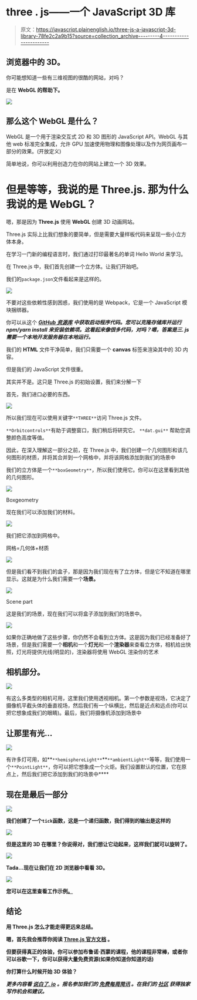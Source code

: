# three . js——一个 JavaScript 3D 库

> 原文：<https://javascript.plainenglish.io/three-js-a-javascript-3d-library-78fe2c2a9b15?source=collection_archive---------4----------------------->

## 浏览器中的 3D。

你可能想知道一些有三维视图的很酷的网站，对吗？

是在 **WebGL 的帮助下。**

![](img/5b57d579844b134ac92c70fcbc4fc6f2.png)

## **那么这个 WebGL 是什么？**

WebGL 是一个用于渲染交互式 2D 和 3D 图形的 JavaScript API。WebGL 与其他 web 标准完全集成，允许 GPU 加速使用物理和图像处理以及作为网页画布一部分的效果。(开放定义)

简单地说，你可以利用创造力在你的网站上建立一个 3D 效果。

# 但是等等，我说的是 **Three.js.** 那为什么我说的是 **WebGL？**

嗯，那是因为 **Three.js** 使用 **WebGL** 创建 3D 动画网站。

Three.js 实际上比我们想象的要简单，但是需要大量样板代码来呈现一些小立方体本身。

在学习一门新的编程语言时，我们通过打印最著名的单词 Hello World 来学习。

在 Three.js 中，我们首先创建一个立方体。让我们开始吧。

我们的`package.json`文件看起来是这样的。

![](img/49ce3d862b4d60f4a1903a9cbbe88014.png)

不要对这些依赖性感到困惑，我们使用的是 Webpack，它是一个 JavaScript 模块捆绑器。

你可以从这个 [***GitHub 资源库***](https://github.com/adarsh-gupta101/threejs_starter) ***中获取启动程序代码。您可以克隆存储库并运行 npm/yarn install 来安装依赖项。这看起来像很多代码，对吗？嗯，答案是三. js 需要一个本地开发服务器在本地运行。***

我们的 **HTML** 文件干净简单，我们只需要一个 **canvas** 标签来渲染其中的 3D 内容。

但是我们的 JavaScript 文件很重。

其实并不是。这只是 Three.js 的初始设置，我们来分解一下

首先，我们进口必要的东西。

![](img/b23a71a2818ca3278bbbcf3faffc9b1a.png)

所以我们现在可以使用关键字`**THREE**`访问 Three.js 文件。

`**Orbitcontrols**`有助于调整窗口，我们稍后将研究它。 `**dat.gui**` 帮助您调整颜色高度等值。

因此，在深入理解这一部分之前，在 Three.js 中，我们创建一个几何图形和该几何图形的材质，并将其合并到一个网格中，并将该网格添加到我们的场景中

我们的立方体是一个`**boxGeometry**`，所以我们使用它。你可以在这里看到其他的几何图形。

![](img/3d2eb3b6bb5ce281664b0658f8b0d594.png)

Boxgeometry

现在我们可以添加我们的材料。

![](img/fac44227c5a4838ac0f853b5462db714.png)

我们把它添加到网格中。

网格=几何体+材质

![](img/e6f307ae6865c893c8d9e9843cc5146f.png)

但是我们看不到我们的盒子，那是因为我们现在有了立方体，但是它不知道在哪里显示。这就是为什么我们需要一个**场景。**

![](img/cb0ba7593b4ba52f14998b7413894c11.png)

Scene part

这是我们的场景，现在我们可以将盒子添加到我们的场景中。

![](img/02ca5a0764a609a9e26826face63291b.png)

如果你正确地做了这些步骤，你仍然不会看到立方体。这是因为我们已经准备好了场景，但是我们需要一个**相机**和一个**灯光**和一个**渲染器**来查看立方体，相机给出快照，灯光将提供光线(明显的)，渲染器将使用 WebGL 渲染你的艺术

## 相机部分。

![](img/f096c6ebd825f8d84aa1fd626875ed69.png)

有这么多类型的相机可用，这里我们使用透视相机。第一个参数是视场，它决定了摄像机平截头体的垂直视场，然后我们有一个纵横比，然后是近点和远点(你可以把它想象成我们的眼睛)。最后，我们将摄像机添加到场景中

## 让那里有光…

![](img/ee2e6bbd04c6e4e5a031dbab0b69a837.png)

有许多灯可用，如**`**hemisphereLight**`**`**ambientLight**`等等，我们使用一个`**PointLight**`，你可以把它想象成一个火炬。我们设置默认的位置，它在原点上，然后我们把它添加到我们的场景中****

## ****现在是最后一部分****

****![](img/1c74b6c989ca738869598e3bb7704ef8.png)****

****我们创建了一个`tick`函数，这是一个递归函数，我们得到的输出是这样的****

****![](img/f28937e3c74cfd58937ce5ebf1e0d8a6.png)****

****但是这里的 3D 在哪里？你说得对，我们想让它动起来，这样我们就可以旋转了。****

****![](img/dc386740a42a7aeff73d2da7c2f0b132.png)****

****Tada…现在让我们在 2D 浏览器中看看 3D。****

****![](img/f65488913cd37d8377fd0e5a7cc06942.png)****

****您可以在这里查看工作示例[。](https://jsfiddle.net/fxurzeb4/)****

## ****结论****

****用 Three.js 怎么才能走得更远来总结。****

****嗯，首先我会推荐你阅读 [**Three.js 官方文档**](https://threejs.org/) **。******

****但要获得真正的体验，你可以参加布鲁诺·西蒙的课程，他的课程非常棒，或者你可以谷歌一下，你可以获得大量免费资源(如果你知道你知道的话)****

****你打算什么时候开始 3D 体验？****

*****更多内容看* [*说白了. io*](http://plainenglish.io/) *。报名参加我们的* [*免费每周简讯*](http://newsletter.plainenglish.io/) *。在我们的* [*社区*](https://discord.gg/GtDtUAvyhW) *获得独家写作机会和建议。*****
